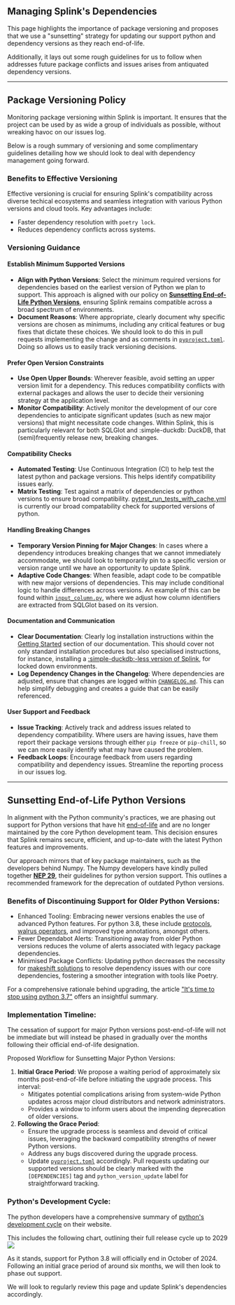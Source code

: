 ## Managing Splink's Dependencies

This page highlights the importance of package versioning and proposes that we use a "sunsetting" strategy for updating our support python and dependency versions as they reach end-of-life.

Additionally, it lays out some rough guidelines for us to follow when addresses future package conflicts and issues arises from antiquated dependency versions.

<hr>

## Package Versioning Policy

Monitoring package versioning within Splink is important. It ensures that the project can be used by as wide a group of individuals as possible, without wreaking havoc on our issues log.

Below is a rough summary of versioning and some complimentary guidelines detailing how we should look to deal with dependency management going forward.

### Benefits to Effective Versioning

Effective versioning is crucial for ensuring Splink's compatibility across diverse techical ecosystems and seamless integration with various Python versions and cloud tools. Key advantages include:

* Faster dependency resolution with `poetry lock`.
* Reduces dependency conflicts across systems.


### Versioning Guidance

#### Establish Minimum Supported Versions

* **Align with Python Versions**: Select the minimum required versions for dependencies based on the earliest version of Python we plan to support. This approach is aligned with our policy on [**Sunsetting End-of-Life Python Versions**](#sunsetting-end-of-life-python-versions), ensuring Splink remains compatible across a broad spectrum of environments.
* **Document Reasons**:  Where appropriate, clearly document why specific versions are chosen as minimums, including any critical features or bug fixes that dictate these choices. We should look to do this in pull requests implementing the change and as comments in [`pyproject.toml`](https://github.com/moj-analytical-services/splink/blob/9499e4ee93e6157fcc6f228b60592a7cf97bb6a0/pyproject.toml#L143). Doing so allows us to easily track versioning decisions.

#### Prefer Open Version Constraints

* **Use Open Upper Bounds**: Wherever feasible, avoid setting an upper version limit for a dependency. This reduces compatibility conflicts with external packages and allows the user to decide their versioning strategy at the application level.
* **Monitor Compatibility**: Actively monitor the development of our core dependencies to anticipate significant updates (such as new major versions) that might necessitate code changes. Within Splink, this is particularly relevant for both SQLGlot and :simple-duckdb: DuckDB, that (semi)frequently release new, breaking changes.

#### Compatibility Checks

* **Automated Testing**: Use Continuous Integration (CI) to help test the latest python and package versions. This helps identify compatibility issues early.
* **Matrix Testing**: Test against a matrix of dependencies or python versions to ensure broad compatibility. [pytest_run_tests_with_cache.yml](https://github.com/moj-analytical-services/splink/blob/master/.github/workflows/pytest_run_tests_with_cache.yml) is currently our broad compatability check for supported versions of python.

#### Handling Breaking Changes

* **Temporary Version Pinning for Major Changes**: In cases where a dependency introduces breaking changes that we cannot immediately accommodate, we should look to temporarily pin to a specific version or version range until we have an opportunity to update Splink.
* **Adaptive Code Changes**: When feasible, adapt code to be compatible with new major versions of dependencies. This may include conditional logic to handle differences across versions. An example of this can be found within [`input_column.py`](https://github.com/moj-analytical-services/splink/blob/d15c7adb8776260445615f7934c86e819b998c99/splink/input_column.py#L338), where we adjust how column identifiers are extracted from SQLGlot based on its version.

#### Documentation and Communication

* **Clear Documentation**: Clearly log installation instructions within the [Getting Started](https://moj-analytical-services.github.io/splink/getting_started.html#install) section of our documentation. This should cover not only standard installation procedures but also specialised instructions, for instance, installing a [:simple-duckdb:-less version of Splink](https://github.com/moj-analytical-services/splink/pull/1244), for locked down environments.
* **Log Dependency Changes in the Changelog**: Where dependencies are adjusted, ensure that changes are logged within [`CHANGELOG.md`](https://github.com/moj-analytical-services/splink/blob/master/CHANGELOG.md). This can help simplify debugging and creates a guide that can be easily referenced.

#### User Support and Feedback

* **Issue Tracking**: Actively track and address issues related to dependency compatibility. Where users are having issues, have them report their package versions through either `pip freeze` or `pip-chill`, so we can more easily identify what may have caused the problem.
* **Feedback Loops**: Encourage feedback from users regarding compatibility and dependency issues. Streamline the reporting process in our issues log.

<hr>

## Sunsetting End-of-Life Python Versions

In alignment with the Python community's practices, we are phasing out support for Python versions that have hit [end-of-life](https://devguide.python.org/versions/) and are no longer maintained by the core Python development team. This decision ensures that Splink remains secure, efficient, and up-to-date with the latest Python features and improvements.

Our approach mirrors that of key package maintainers, such as the developers behind Numpy. The Numpy developers have kindly pulled together [**NEP 29**](https://scikit-hep.org/supported-python-versions), their guidelines for python version support. This outlines a recommended framework for the deprecation of outdated Python versions.

### Benefits of Discontinuing Support for Older Python Versions:

* Enhanced Tooling: Embracing newer versions enables the use of advanced Python features. For python 3.8, these include [protocols](https://peps.python.org/pep-0544/#defining-a-protocol), [walrus operators](https://peps.python.org/pep-0572/), and improved type annotations, amongst others.
* Fewer Dependabot Alerts: Transitioning away from older Python versions reduces the volume of alerts associated with legacy package dependencies.
* Minimised Package Conflicts: Updating python decreases the necessity for [makeshift solutions](https://github.com/moj-analytical-services/splink/blob/9499e4ee93e6157fcc6f228b60592a7cf97bb6a0/pyproject.toml#L26) to resolve dependency issues with our core dependencies, fostering a smoother integration with tools like Poetry.

For a comprehensive rationale behind upgrading, the article ["It's time to stop using python 3.7"](https://pythonspeed.com/articles/stop-using-python-3.7/) offers an insightful summary.

### Implementation Timeline:
The cessation of support for major Python versions post-end-of-life will not be immediate but will instead be phased in gradually over the months following their official end-of-life designation.

Proposed Workflow for Sunsetting Major Python Versions:

1. **Initial Grace Period**: We propose a waiting period of approximately six months post-end-of-life before initiating the upgrade process. This interval:
    * Mitigates potential complications arising from system-wide Python updates across major cloud distributors and network administrators.
    * Provides a window to inform users about the impending deprecation of older versions.
2. **Following the Grace Period**:
    * Ensure the upgrade process is seamless and devoid of critical issues, leveraging the backward compatibility strengths of newer Python versions.
    * Address any bugs discovered during the upgrade process.
    * Update [`pyproject.toml`](https://github.com/moj-analytical-services/splink/blob/master/pyproject.toml) accordingly. Pull requests updating our supported versions should be clearly marked with the `[DEPENDENCIES]` tag and `python_version_update` label for straightforward tracking.

### Python's Development Cycle:

The python developers have a comprehensive summary of [python's development cycle](https://devguide.python.org/versions/) on their website.

This includes the following chart, outlining their full release cycle up to 2029
![](https://raw.githubusercontent.com/moj-analytical-services/splink/master/docs/img/dependency_management/python_release_cycle.png)

As it stands, support for Python 3.8 will officially end in October of 2024. Following an initial grace period of around six months, we will then look to phase out support.

We will look to regularly review this page and update Splink's dependencies accordingly.